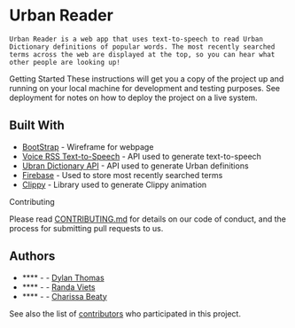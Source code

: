 # Urban Reader
    
    Urban Reader is a web app that uses text-to-speech to read Urban Dictionary definitions of popular words. The most recently searched terms across the web are displayed at the top, so you can hear what other people are looking up!

Getting Started
These instructions will get you a copy of the project up and running on your local machine for development and testing purposes. See deployment for notes on how to deploy the project on a live system.


## Built With

* [BootStrap](https://getbootstrap.com/) - Wireframe for webpage
* [Voice RSS Text-to-Speech](https://rapidapi.com/voicerss/api/text-to-speech-1) - API used to generate text-to-speech
* [Ubran Dictionary API](https://rapidapi.com/community/api/urban-dictionary) - API used to generate Urban definitions
* [Firebase](https://firebase.google.com/) - Used to store most recently searched terms
* [Clippy](https://codepen.io/kunukn/pen/LNgrYa) - Library used to generate Clippy animation

Contributing

Please read [CONTRIBUTING.md](https://gist.github.com/PurpleBooth/b24679402957c63ec426) for details on our code of conduct, and the process for submitting pull requests to us.

## Authors

* **** -  - [Dylan Thomas](https://github.com/thomasdylan)
* **** -  - [Randa Viets](https://github.com/PurpleBooth)
* **** -  - [Charissa Beaty](https://github.com/PurpleBooth)

See also the list of [contributors](https://github.com/your/project/contributors) who participated in this project.



